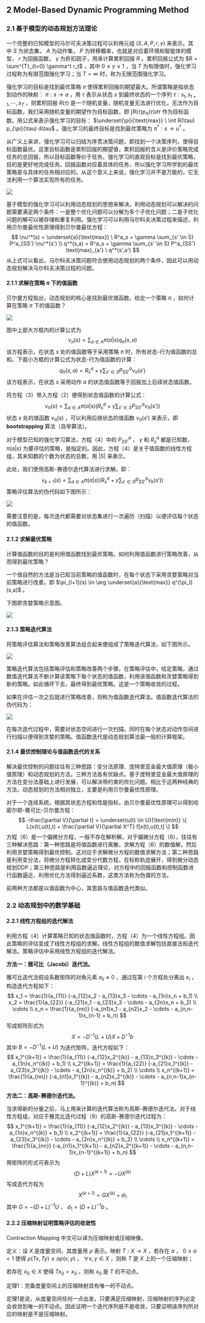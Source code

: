## 2 Model-Based Dynamic Programming Method

### 2.1 基于模型的动态规划方法理论

一个完整的已知模型的马尔可夫决策过程可以利用元组 $(S,A,P,r,\gamma)$ 来表示。其中 $S$ 为状态集， $A$ 为动作集， $P$ 为转移概率，也就是对应着环境和智能体的模型， $r$ 为回报函数， $\gamma$ 为折扣因子，用来计算累积回报 $R$ 。累积回报公式为 $R = \sum^{T}_{t=0} \gamma^t r_t$ ，其中 $0 \le \gamma  \le 1$ ，当 $T$ 为有限值时，强化学习过程称为有限范围强化学习；当 $T = \infty$ 时，称为无限范围强化学习。 

强化学习的目标是找到最优策略 $\pi$ 使得累积回报的期望最大。所谓策略是指状态到动作的映射： $\pi : s \to a$ ，用 $\tau$ 表示从状态 $s$ 到最终状态的一个序列 $\tau : s_t, s_{t+1}, \cdots, s_T$ ，则累积回报 $R(\tau)$ 是一个随机变量，随机变量无法进行优化，无法作为目标函数，我们采用随机变量的期望作为目标函数，即 $\int R(\tau) p_{\pi}(\tau) d\tau$ 作为目标函数。用公式来表示强化学习的目标： $\underset{\pi}{\text{max}} \ \int R(\tau) p_{\pi}(\tau) d\tau$ 。强化学习的最终目标是找到最优策略为 $\pi^* : s \to u^*$ 。

从广义上来讲，强化学习可以归结为序贯决策问题，即找到一个决策序列，使得目标函数最优。这里目标函数是累积回报的期望值，累积回报的含义是评价策略完成任务的总回报，所以目标函数等价于任务。强化学习的直观目标是找到最优策略，目的是更好地完成任务。回报函数对应着具体的任务，所以强化学习所学到的最优策略是与具体的任务相对应的。从这个意义上来说，强化学习并不是万能的，它无法利用一个算法实现所有的任务。

![](\1.png)

基于模型的强化学习可以利用动态规划的思想来解决。利用动态规划可以解决的问题需要满足两个条件：一是整个优化问题可以分解为多个子优化问题；二是子优化问题的解可以被存储和重复利用。强化学习可以利用马尔科夫决策过程来描述，利用贝尔曼最优性原理得到贝尔曼最优方程：
$$
\nu^*(s) = \underset{a}{\text{max}} \ R^a_s + \gamma \sum_{s' \in S} P^a_{SS'} \nu^*(s') \\
q^*(s,a) = R^a_s + \gamma \sum_{s' \in S}  P^a_{SS'} \text{max}_{a'} \ q^*(s',a')
$$
从上式可以看出，马尔科夫决策问题符合使用动态规划的两个条件，因此可以用动态规划解决马尔科夫决策过程的问题。

#### 2.1.1 求解在策略 $\pi$ 下的值函数

贝尔曼方程指出，动态规划的核心是找到最优值函数。给定一个策略 $\pi$ ，如何计算在策略 $\pi$ 下的值函数？

![](\2.png)

图中上部大方框内的计算公式为
$$
\nu_{\pi}(s) = \sum_{a \in A} \pi(a|s)q_{\pi}(s,a)
$$
该方程表示，在状态 $s$ 处的值函数等于采用策略 $\pi$ 时，所有状态-行为值函数的总和。下面小方框的计算公式为状态-行为值函数的计算：
$$
q_{\pi}(s,a) = R^a_s + \gamma \sum_{s' \in S}  P^a_{SS'} \nu_{\pi}(s')
$$
该方程表示，在状态 $s$ 采用动作 $a$ 的状态值函数等于回报加上后续状态值函数。

将方程（3）带入方程（2）便得到状态值函数的计算公式：
$$
\nu_{\pi}(s) = \sum_{a \in A} \pi(a|s)(R^a_s + \gamma \sum_{s' \in S}  P^a_{SS'} \nu_{\pi}(s'))
$$
状态 $s$ 处的值函数 $\nu_{\pi}(s)$ ，可以利用后继状态的值函数 $\nu_{\pi}(s')$ 来表示，即 **bootstrapping** 算法（自举算法）。

对于模型已知的强化学习算法，方程（4）中的 $P^a_{SS'}$ ， $\gamma$ 和 $R^a_s$ 都是已知数， $\pi(a|s)$ 为要评估的策略，是指定的。因此，方程（4）是关于值函数的线性方程组，其未知数的个数为状态的总数，用 $|S|$ 来表示。

此处，我们使用高斯-赛德尔迭代算法进行求解。即：
$$
\nu_{k+1}(s) = \sum_{a \in A} \pi(a|s) (R^a_s + \gamma \sum_{s' \in S} P^a_{SS'} \nu_k(s'))
$$
策略评估算法的伪代码如下图所示：

![](\3.png)

需要注意的是，每次迭代都需要对状态集进行一次遍历（扫描）以便评估每个状态的值函数。

#### 2.1.2 求解最优策略

计算值函数的目的是利用值函数找到最优策略。如何利用值函数进行策略改善，从而得到最优策略？

一个很自然的方法是当已知当前策略的值函数时，在每个状态下采用贪婪策略对当前策略进行改善，即 $\pi_{l+1}(s) \in \arg \underset{a}{\text{max}} q^{\pi_l}(s,a)$ 。

下图即贪婪策略示意图。

![](\4.png)



#### 2.1.3 策略迭代算法

将策略评估算法和策略改善算法组合起来便组成了策略迭代算法，如下图所示。

![](\5.png)

策略迭代算法包括策略评估和策略改善两个步骤。在策略评估中，给定策略，通过数值迭代算法不断计算该策略下每个状态的值函数，利⽤该值函数和贪婪策略得到新的策略。如此循环下去，最终得到最优策略。这是⼀个策略收敛的过程。

如果在评估一次之后就进行策略改善，则称为值函数迭代算法。值函数迭代算法的伪代码为：

![](\6.png)

在每次迭代过程中，需要对状态空间进⾏⼀次扫描，同时在每个状态对动作空间进⾏扫描以便得到贪婪的策略。值函数迭代是动态规划算法最⼀般的计算框架。

#### 2.1.4 最优控制理论与值函数迭代的关系

解决最优控制的问题往往有三种思路：变分法原理、庞特⾥亚⾦最⼤值原理（极小值原理）和动态规划的⽅法。三种⽅法各有优缺点。基于庞特⾥亚⾦最⼤值原理的⽅法在变分法基础上进⾏发展，可以解决带约束的优化问题。相⽐于这两种经典的⽅法，动态规划的⽅法相对独⽴，主要是利⽤⻉尔曼最优性原理。

对于一个连续系统，根据其状态方程和性能指标，由贝尔曼最优性原理可以得到哈密尔顿-雅可比-贝尔曼方程：
$$
-\frac{\partial V}{\partial t} = \underset{u(t) \in U}{\text{min}} \{ L(x(t),u(t),t) + \frac{\partial V}{\partial X^T} f[x(t),u(t),t] \}
$$
方程（6）是一个偏微分方程，一般不存在解析解。对于偏微分方程（6），往往有三种解决思路：第⼀种思路是将值函数进⾏离散，求解⽅程（6）的数值解，然后利⽤贪婪策略得到最优控制。这对应于求解微分⽅程的数值求解⽅法；第⼆种思路是利⽤变分法，将微分⽅程转化成变分代数⽅程，在标称轨迹展开，得到微分动态规划DDP；第三种思路是利⽤函数逼近理论，对⽅程中的回报函数和控制函数进⾏函数逼近，利⽤优化⽅法得到逼近系数，这类⽅法称为伪谱的⽅法。

前两种⽅法都是以值函数为中⼼，其思路与值函数迭代类似。

### 2.2 动态规划中的数学基础

#### 2.2.1 线性方程组的迭代解法

利用方程（4）计算策略已知的状态值函数时，方程（4）为一个线性方程组。因此策略的评估变成了线性方程组的求解。线性方程组的数值求解包括直接法和迭代解法。策略评估中采用线性方程组的迭代解法。

**方法一：雅可比（Jacobi）迭代法。**

雅可比迭代法假设系数矩阵的对角元素 $a_{ii} \neq 0$ ，通过在第 $i$ 个方程处分离出 $x_i$ ，构造迭代方程如下：
$$
x_1 = \frac{1}{a_{11}} (-a_{12}x_2 - a_{13}x_3 - \cdots - a_{1n}x_n + b_1) \\
x_2 = \frac{1}{a_{22}} (-a_{21}x_1 - a_{23}x_3 - \cdots - a_{2n}x_n + b_2) \\
\cdots \\
x_n = \frac{1}{a_{nn}} (-a_{n1}x_1 - a_{n2}x_2 - \cdots - a_{n,n-1}x_{n-1} + b_n)
$$
写成矩阵形式为
$$
X = - D^{-1} (L+U) X + D^{-1} b
$$
其中 $B = - D^{-1} (L+U)$ 为迭代矩阵，迭代方程如下：
$$
x_1^{(k+1)} = \frac{1}{a_{11}} (-a_{12}x_2^{(k)} - a_{13}x_3^{(k)} - \cdots - a_{1n}x_n^{(k)} + b_1) \\
x_2^{(k+1)} = \frac{1}{a_{22}} (-a_{21}x_1^{(k)} - a_{23}x_3^{(k)} - \cdots - a_{2n}x_n^{(k)} + b_2) \\
\cdots \\
x_n^{(k+1)} = \frac{1}{a_{nn}} (-a_{n1}x_1^{(k)} - a_{n2}x_2^{(k)} - \cdots - a_{n,n-1}x_{n-1}^{(k)} + b_n)
$$




**方法二：高斯-赛德尔迭代法。**

当求得新的分量之后，⻢上⽤来计算的迭代算法称为⾼斯-赛德尔迭代法。对于线性⽅程组，对应于雅克⽐迭代过程（9）的⾼斯-赛德尔迭代过程为：
$$
x_1^{(k+1)} = \frac{1}{a_{11}} (-a_{12}x_2^{(k)} - a_{13}x_3^{(k)} - \cdots - a_{1n}x_n^{(k)} + b_1) \\
x_2^{(k+1)} = \frac{1}{a_{22}} (-a_{21}x_1^{(k+1)} - a_{23}x_3^{(k)} - \cdots - a_{2n}x_n^{(k)} + b_2) \\
\cdots \\
x_n^{(k+1)} = \frac{1}{a_{nn}} (-a_{n1}x_1^{(k+1)} - a_{n2}x_2^{(k+1)} - \cdots - a_{n,n-1}x_{n-1}^{(k+1)} + b_n)
$$
用矩阵的形式可表示为
$$
(D+L) X^{(k+1)} = -U X^{(k)}
$$
写成迭代方程为
$$
X^{(k+1)} = G X^{(k)} + d_1
$$
其中 $G = -(D+L)^{-1} U$ ， $d_1 = (D+L)^{-1} b$ 。

#### 2.2.2 压缩映射证明策略评估的收敛性

Contraction Mapping 中文可以译为压缩映射或压缩映像。

定义：设 $X$ 是度量空间，其度量用 $\rho$ 表示。映射 $T:X \to X$ ，若存在 $a$ ， $0 \le a < 1$ 使得 $\rho(Tx, Ty) \le a \rho(x,y)$ ， $\forall x,y \in X$ ，则称 $T$ 是 $X$ 上的一个压缩映射；

若存在 $x_0 \in X$ 使得 $T x_0 = x_0$ ，则称 $x_0$ 是 $T$ 的不动点。

定理1：完备度量空间上的压缩映射具有唯一的不动点。 

定理1是说，从度量空间任何⼀点出发，只要满⾜压缩映射，压缩映射的序列必定会收敛到唯⼀的不动点。因此证明⼀个迭代序列是不是收敛，只要证明该序列所对应的映射是不是压缩映射。

